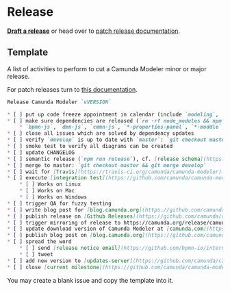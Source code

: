 # Release

__[Draft a release](https://github.com/camunda/camunda-modeler/issues/new?title=Release%20Camunda%20Modeler%20vVERSION&body=%0ARelease+Camunda+Modeler+%60vVERSION%60%0D%0A%0D%0A%2A+%5B+%5D+put+up+code+freeze+appointment+in+calendar+%28include+%60modeling%60%2C+%60qa%60%2C+%60sre%60%2C+and+%60Team-Support%60%29%0D%0A%2A+%5B+%5D+make+sure+dependencies+are+released+%28%60rm+-rf+node_modules+%26%26+npm+i+%26%26+npm+run+all%60+works%29%0D%0A++++%2A+%60bpmn-js%60%2C+%60dmn-js%60%2C+%60cmmn-js%60%2C+%60%2A-properties-panel%60%2C+%60%2A-moddle%60%2C+...%0D%0A%2A+%5B+%5D+close+all+issues+which+are+solved+by+dependency+updates%0D%0A%2A+%5B+%5D+verify+%60develop%60+is+up+to+date+with+%60master%60%3A+%60git+checkout+master+%26%26+git+pull+%26%26+git+checkout+develop+%26%26+git+merge+master%60%0D%0A%2A+%5B+%5D+smoke+test+to+verify+all+diagrams+can+be+created%0D%0A%2A+%5B+%5D+update+CHANGELOG%0D%0A%2A+%5B+%5D+semantic+release+%28%60npm+run+release%60%29%2C+cf.+%5Brelease+schema%5D%28https%3A%2F%2Fgithub.com%2Fbpmn-io%2Finternal-docs%2Ftree%2Fmaster%2Frelease-schema%29%0D%0A%2A+%5B+%5D+merge+to+master%3A+%60git+checkout+master+%26%26+git+merge+develop%60%0D%0A%2A+%5B+%5D+wait+for+%5BTravis%5D%28https%3A%2F%2Ftravis-ci.org%2Fcamunda%2Fcamunda-modeler%29+to+build+the+release%0D%0A%2A+%5B+%5D+execute+%5Bintegration+test%5D%28https%3A%2F%2Fgithub.com%2Fcamunda%2Fcamunda-modeler%2Fblob%2Fmaster%2Fdocs%2F.project%2FINTEGRATION_TEST.md%29+on+%5Breleased+artifacts%5D%28https%3A%2F%2Fgithub.com%2Fcamunda%2Fcamunda-modeler%2Freleases%29%0D%0A++++%2A+%5B+%5D+Works+on+Linux%0D%0A++++%2A+%5B+%5D+Works+on+Mac%0D%0A++++%2A+%5B+%5D+Works+on+Windows%0D%0A%2A+%5B+%5D+trigger+QA+for+fuzzy+testing%0D%0A%2A+%5B+%5D+write+blog+post+for+%5Bblog.camunda.org%5D%28https%3A%2F%2Fgithub.com%2Fcamunda%2Fblog.camunda.org%29%2C+__do+not+publish+until+released+version+is+available+for+download+on+%5Bcamunda.org%5D%28https%3A%2F%2Fcamunda.org%2Frelease%2Fcamunda-modeler%2F%29__%0D%0A%2A+%5B+%5D+publish+release+on+%5BGithub+Releases%5D%28https%3A%2F%2Fgithub.com%2Fcamunda%2Fcamunda-modeler%2Freleases%29%0D%0A%2A+%5B+%5D+trigger+mirroring+of+release+to+https%3A%2F%2Fcamunda.org%2Frelease%2Fcamunda-modeler%2F+via+%5BJenkins%5D%28https%3A%2F%2Fci.cambpm.camunda.cloud%2Fjob%2Fsideprojects%2Fjob%2Fcamunda-modeler-desktop-RELEASE%2Fbuild%3Fdelay%3D0sec%29%0D%0A%2A+%5B+%5D+update+download+version+of+Camunda+Modeler+at+%5Bcamunda.com%5D%28https%3A%2F%2Fgithub.com%2Fcamunda%2Fcamunda.com-new%2Fblob%2Flive%2Fdata%2Freleases.json%29%0D%0A%2A+%5B+%5D+publish+blog+post+on+%5Bblog.camunda.org%5D%28https%3A%2F%2Fgithub.com%2Fcamunda%2Fblog.camunda.org%29%0D%0A%2A+%5B+%5D+spread+the+word%0D%0A++++%2A+%5B+%5D+send+%5Brelease+notice+email%5D%28https%3A%2F%2Fgithub.com%2Fbpmn-io%2Finternal-docs%2Fblob%2Fmaster%2Fcamunda-modeler%2FREADME.md%23release-notice-email%29%0D%0A++++%2A+%5B+%5D+tweet%0D%0A%2A+%5B+%5D+add+new+version+to+%5Bupdates-server%5D%28https%3A%2F%2Fgithub.com%2Fcamunda%2Fcamunda-modeler-update-server%29+releases+JSON+file.+Merge+this+file+to+master%2Flive+branches.%0D%0A%2A+%5B+%5D+close+%5Bcurrent+milestone%5D%28https%3A%2F%2Fgithub.com%2Fcamunda%2Fcamunda-modeler%2Fmilestones%29&labels=release)__ or head over to [patch release documentation](./PATCH_RELEASE.md).


## Template

A list of activities to perform to cut a Camunda Modeler minor or major release.

For patch releases turn to [this documentation](./PATCH_RELEASE.md).

```markdown
Release Camunda Modeler `vVERSION`

* [ ] put up code freeze appointment in calendar (include `modeling`, `qa`, `infra`, and `Team-Support`)
* [ ] make sure dependencies are released (`rm -rf node_modules && npm i && npm run all` works)
    * `bpmn-js`, `dmn-js`, `cmmn-js`, `*-properties-panel`, `*-moddle`, ...
* [ ] close all issues which are solved by dependency updates
* [ ] verify `develop` is up to date with `master`: `git checkout master && git pull && git checkout develop && git merge master`
* [ ] smoke test to verify all diagrams can be created
* [ ] update CHANGELOG
* [ ] semantic release (`npm run release`), cf. [release schema](https://github.com/bpmn-io/internal-docs/tree/master/release-schema)
* [ ] merge to master: `git checkout master && git merge develop`
* [ ] wait for [Travis](https://travis-ci.org/camunda/camunda-modeler) to build the release
* [ ] execute [integration test](https://github.com/camunda/camunda-modeler/blob/master/docs/.project/INTEGRATION_TEST.md) on [released artifacts](https://github.com/camunda/camunda-modeler/releases)
    * [ ] Works on Linux
    * [ ] Works on Mac
    * [ ] Works on Windows
* [ ] trigger QA for fuzzy testing
* [ ] write blog post for [blog.camunda.org](https://github.com/camunda/blog.camunda.org), __do not publish until released version is available for download on [camunda.org](https://camunda.org/release/camunda-modeler/)__
* [ ] publish release on [Github Releases](https://github.com/camunda/camunda-modeler/releases)
* [ ] trigger mirroring of release to https://camunda.org/release/camunda-modeler/ via [Jenkins](https://ci.cambpm.camunda.cloud/job/sideprojects/job/camunda-modeler-desktop-RELEASE/build?delay=0sec)
* [ ] update download version of Camunda Modeler at [camunda.com](https://github.com/camunda/camunda.com-new/blob/live/data/releases.json)
* [ ] publish blog post on [blog.camunda.org](https://github.com/camunda/blog.camunda.org)
* [ ] spread the word
    * [ ] send [release notice email](https://github.com/bpmn-io/internal-docs/blob/master/camunda-modeler/README.md#release-notice-email)
    * [ ] tweet
* [ ] add new version to [updates-server](https://github.com/camunda/camunda-modeler-update-server) releases JSON file. Merge this file to master/live branches.
* [ ] close [current milestone](https://github.com/camunda/camunda-modeler/milestones)
```

You may create a blank issue and copy the template into it.
